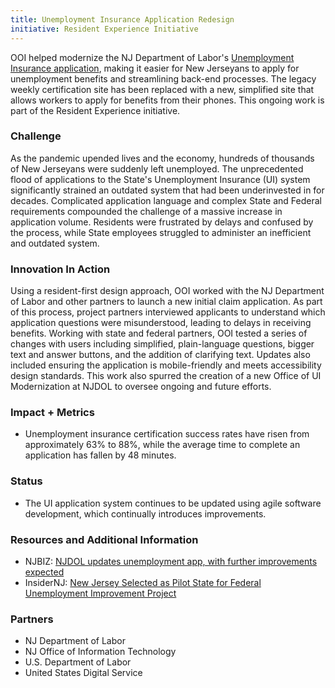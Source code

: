 ```yaml
---
title: Unemployment Insurance Application Redesign
initiative: Resident Experience Initiative
---
```


OOI helped modernize the NJ Department of Labor's [Unemployment Insurance application](https://www.myunemployment.nj.gov/before/about/howtoapply/applyonline.shtml), making it easier for New Jerseyans to apply for unemployment benefits and streamlining back-end processes. The legacy weekly certification site has been replaced with a new, simplified site that allows workers to apply for benefits from their phones. This ongoing work is part of the Resident Experience initiative.

### Challenge

As the pandemic upended lives and the economy, hundreds of thousands of New Jerseyans were suddenly left unemployed. The unprecedented flood of applications to the State's Unemployment Insurance (UI) system significantly strained an outdated system that had been underinvested in for decades. Complicated application language and complex State and Federal requirements compounded the challenge of a massive increase in application volume. Residents were frustrated by delays and confused by the process, while State employees struggled to administer an inefficient and outdated system.

### Innovation In Action

Using a resident-first design approach, OOI worked with the NJ Department of Labor and other partners to launch a new initial claim application. As part of this process, project partners interviewed applicants to understand which application questions were misunderstood, leading to delays in receiving benefits. Working with state and federal partners, OOI tested a series of changes with users including simplified, plain-language questions, bigger text and answer buttons, and the addition of clarifying text. Updates also included ensuring the application is mobile-friendly and meets accessibility design standards. This work also spurred the creation of a new Office of UI Modernization at NJDOL to oversee ongoing and future efforts.

### Impact + Metrics

-   Unemployment insurance certification success rates have risen from approximately 63% to 88%, while the average time to complete an application has fallen by 48 minutes.

### Status

-   The UI application system continues to be updated using agile software development, which continually introduces improvements.

### Resources and Additional Information

-   NJBIZ: [NJDOL updates unemployment app, with further improvements expected](https://njbiz.com/njdol-updates-unemployment-app-with-further-improvements-expected/)
-   InsiderNJ: [New Jersey Selected as Pilot State for Federal Unemployment Improvement Project](https://www.insidernj.com/press-release/new-jersey-selected-pilot-state-federal-unemployment-improvement-project/)

### Partners

-   NJ Department of Labor
-   NJ Office of Information Technology
-   U.S. Department of Labor
-   United States Digital Service
